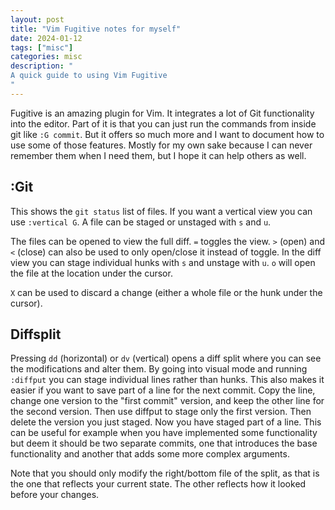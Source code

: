 ```yaml
---
layout: post
title: "Vim Fugitive notes for myself"
date: 2024-01-12
tags: ["misc"]
categories: misc
description: "
A quick guide to using Vim Fugitive
"
---
```


Fugitive is an amazing plugin for Vim. It integrates a lot of Git functionality
into the editor. Part of it is that you can just run the commands from inside
git like `:G commit`. But it offers so much more and I want to document how to
use some of those features. Mostly for my own sake because I can never remember
them when I need them, but I hope it can help others as well.

## :Git

This shows the `git status` list of files. If you want a vertical view you can
use `:vertical G`. A file can be staged or unstaged with `s` and `u`.

The files can be opened to view the full diff. `=` toggles the
view. `>` (open) and `<` (close) can also be used to only open/close it instead
of toggle. In the diff view you can stage individual hunks with `s` and unstage
with `u`. `o` will open the file at  the location under the cursor.

`X` can be used to discard a change (either a whole file or the hunk under the
cursor).


## Diffsplit

Pressing `dd` (horizontal) or `dv` (vertical) opens a diff split where you can
see the modifications and alter them. By going into visual mode and running
`:diffput` you can stage individual lines rather than hunks. This also makes it
easier if you want to save part of a line for the next commit. Copy the line,
change one version to the "first commit" version, and keep the other line for
the second version. Then use diffput to stage only the first version. Then
delete the version you just staged. Now you have staged part of a line. This can
be useful for example when you have implemented some functionality but deem it
should be two separate commits, one that introduces the base functionality and
another that adds some more complex arguments.

Note that you should only modify the right/bottom file of the split, as that is
the one that reflects your current state. The other reflects how it looked
before your changes.


